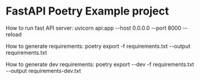 # FastAPI Poetry Example project

How to run fast API server:
uvicorn api:app --host 0.0.0.0 --port 8000 --reload

How to generate requirements:
poetry export -f requirements.txt --output requirements.txt

How to generate dev requirements:
poetry export --dev -f requirements.txt --output requirements-dev.txt